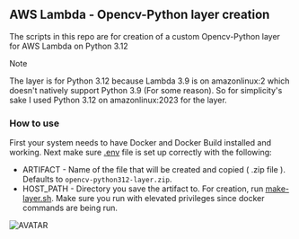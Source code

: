 ## AWS Lambda - Opencv-Python layer creation

The scripts in this repo are for creation of a custom Opencv-Python layer for AWS Lambda on Python 3.12

>[!NOTE]
>The layer is for Python 3.12 because Lambda 3.9 is on amazonlinux:2 which doesn't natively support Python 3.9 (For some reason).
>So for simplicity's sake I used Python 3.12 on amazonlinux:2023 for the layer.

### How to use
First your system needs to have Docker and Docker Build installed and working.
Next make sure [.env](.env) file is set up correctly with the following:
 * ARTIFACT - Name of the file that will be created and copied ( .zip file ). Defaults to `opencv-python312-layer.zip`.
 * HOST_PATH - Directory you save the artifact to.
For creation, run [make-layer.sh](make-layer.sh). Make sure you run with elevated privileges since docker commands are being run.

![AVATAR](https://images.weserv.nl/?url=avatars.githubusercontent.com/u/73277118?v=4&width=50&height=50&mask=circle&maxage=7d
)
